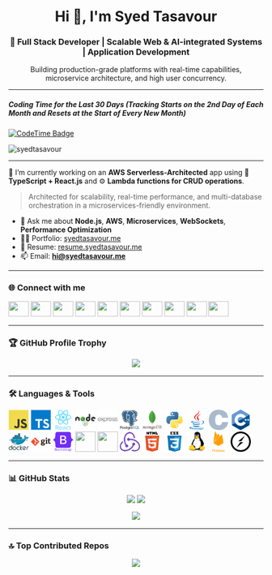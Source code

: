 <h1 align="center">Hi 👋, I'm Syed Tasavour</h1>
<h3 align="center">🚀 Full Stack Developer | Scalable Web & AI-integrated Systems |  Application Development</h3>
<p align="center">
   Building production-grade platforms with real-time capabilities, microservice architecture, and high user concurrency.
</p>


---

##### Coding Time for the Last 30 Days (Tracking Starts on the 2nd Day of Each Month and Resets at the Start of Every New Month)
[![CodeTime Badge](https://shields.jannchie.com/endpoint?style=social&color=222&url=https%3A%2F%2Fapi.codetime.dev%2Fv3%2Fusers%2Fshield%3Fuid%3D29894)](https://codetime.dev)

<p align="left">
  <img src="https://komarev.com/ghpvc/?username=syedtasavour&label=Profile%20views&color=0e75b6&style=flat" alt="syedtasavour" />
</p>

---

🔭 I’m currently working on an **AWS Serverless-Architected** app using 🧠 **TypeScript + React.js** and ⚙️ **Lambda functions for CRUD operations**.
> Architected for scalability, real-time performance, and multi-database orchestration in a microservices-friendly environment.
- 💬 Ask me about **Node.js**, **AWS**, **Microservices**, **WebSockets**, **Performance Optimization**
- 👨‍💻 Portfolio: [syedtasavour.me](https://syedtasavour.me)
- 📄 Resume: [resume.syedtasavour.me](https://resume.syedtasavour.me)
- 📫 Email: **hi@syedtasavour.me**

---

### 🌐 Connect with me

<p align="left">
<a href="https://codepen.io/syedtasavour" target="blank"><img src="https://raw.githubusercontent.com/rahuldkjain/github-profile-readme-generator/master/src/images/icons/Social/codepen.svg" height="30" width="40" /></a>
<a href="https://dev.to/syedtasavour" target="blank"><img src="https://raw.githubusercontent.com/rahuldkjain/github-profile-readme-generator/master/src/images/icons/Social/devto.svg" height="30" width="40" /></a>
<a href="https://twitter.com/syedtasavour_" target="blank"><img src="https://raw.githubusercontent.com/rahuldkjain/github-profile-readme-generator/master/src/images/icons/Social/twitter.svg" height="30" width="40" /></a>
<a href="https://linkedin.com/in/syedtasavour" target="blank"><img src="https://raw.githubusercontent.com/rahuldkjain/github-profile-readme-generator/master/src/images/icons/Social/linked-in-alt.svg" height="30" width="40" /></a>
<a href="https://stackoverflow.com/users/27011590" target="blank"><img src="https://raw.githubusercontent.com/rahuldkjain/github-profile-readme-generator/master/src/images/icons/Social/stack-overflow.svg" height="30" width="40" /></a>
<a href="https://instagram.com/syed.tasavour" target="blank"><img src="https://raw.githubusercontent.com/rahuldkjain/github-profile-readme-generator/master/src/images/icons/Social/instagram.svg" height="30" width="40" /></a>
<a href="https://www.hackerrank.com/syedtasavour" target="blank"><img src="https://raw.githubusercontent.com/rahuldkjain/github-profile-readme-generator/master/src/images/icons/Social/hackerrank.svg" height="30" width="40" /></a>
<a href="https://www.leetcode.com/syedtasavour" target="blank"><img src="https://raw.githubusercontent.com/rahuldkjain/github-profile-readme-generator/master/src/images/icons/Social/leet-code.svg" height="30" width="40" /></a>
<a href="https://www.hackerearth.com/@syedtasavour" target="blank"><img src="https://raw.githubusercontent.com/rahuldkjain/github-profile-readme-generator/master/src/images/icons/Social/hackerearth.svg" height="30" width="40" /></a>
<a href="https://discord.gg/syedtasavour" target="blank"><img src="https://raw.githubusercontent.com/rahuldkjain/github-profile-readme-generator/master/src/images/icons/Social/discord.svg" height="30" width="40" /></a>
</p>

---

### 🏆 GitHub Profile Trophy

<p align="center">
  <img src="https://github-profile-trophy.vercel.app/?username=syedtasavour&theme=flat" />
</p>

---

### 🛠️ Languages & Tools

<p align="left">
<img src="https://raw.githubusercontent.com/devicons/devicon/master/icons/javascript/javascript-original.svg" width="40" height="40" />
<img src="https://raw.githubusercontent.com/devicons/devicon/master/icons/typescript/typescript-original.svg" width="40" height="40" />
<img src="https://raw.githubusercontent.com/devicons/devicon/master/icons/react/react-original-wordmark.svg" width="40" height="40" />
<img src="https://raw.githubusercontent.com/devicons/devicon/master/icons/nodejs/nodejs-original-wordmark.svg" width="40" height="40" />
<img src="https://raw.githubusercontent.com/devicons/devicon/master/icons/express/express-original-wordmark.svg" width="40" height="40" />
<img src="https://raw.githubusercontent.com/devicons/devicon/master/icons/postgresql/postgresql-original-wordmark.svg" width="40" height="40" />
<img src="https://raw.githubusercontent.com/devicons/devicon/master/icons/mongodb/mongodb-original-wordmark.svg" width="40" height="40" />
<img src="https://raw.githubusercontent.com/devicons/devicon/master/icons/python/python-original.svg" width="40" height="40" />
<img src="https://raw.githubusercontent.com/devicons/devicon/master/icons/java/java-original.svg" width="40" height="40" />
<img src="https://raw.githubusercontent.com/devicons/devicon/master/icons/c/c-original.svg" width="40" height="40" />
<img src="https://raw.githubusercontent.com/devicons/devicon/master/icons/cplusplus/cplusplus-original.svg" width="40" height="40" />
<img src="https://raw.githubusercontent.com/devicons/devicon/master/icons/docker/docker-original-wordmark.svg" width="40" height="40" />
<img src="https://raw.githubusercontent.com/devicons/devicon/master/icons/git/git-original-wordmark.svg" width="40" height="40" />
<img src="https://raw.githubusercontent.com/devicons/devicon/master/icons/bootstrap/bootstrap-plain-wordmark.svg" width="40" height="40" />
<img src="https://www.vectorlogo.zone/logos/tailwindcss/tailwindcss-icon.svg" width="40" height="40" />
<img src="https://cdn.worldvectorlogo.com/logos/aws-2.svg" width="40" height="40" />
<img src="https://raw.githubusercontent.com/devicons/devicon/master/icons/redux/redux-original.svg" width="40" height="40" />
<img src="https://raw.githubusercontent.com/devicons/devicon/master/icons/html5/html5-original-wordmark.svg" width="40" height="40" />
<img src="https://raw.githubusercontent.com/devicons/devicon/master/icons/css3/css3-original-wordmark.svg" width="40" height="40" />
<img src="https://raw.githubusercontent.com/devicons/devicon/master/icons/linux/linux-original.svg" width="40" height="40" />
<img src="https://raw.githubusercontent.com/devicons/devicon/master/icons/firebase/firebase-plain-wordmark.svg" width="40" height="40" />
<img src="https://raw.githubusercontent.com/devicons/devicon/master/icons/socketio/socketio-original.svg" width="40" height="40" />
</p>

---

### 📊 GitHub Stats

<p align="center">
  <img src="https://github-readme-stats.vercel.app/api?username=syedtasavour&show_icons=true&theme=default" width="400"/>
  <img src="https://github-readme-stats.vercel.app/api/top-langs?username=syedtasavour&layout=compact" width="350"/>
</p>
<p align="center">
  <img src="https://github-readme-streak-stats.herokuapp.com/?user=syedtasavour" width="750"/>
</p>

---


### 🔝 Top Contributed Repos

<p align="center">
  <img src="https://github-contributor-stats.vercel.app/api?username=syedtasavour&limit=5&theme=default_repocard&combine_all_yearly_contributions=true" />
</p>
